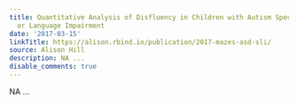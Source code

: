 ```yaml
---
title: Quantitative Analysis of Disfluency in Children with Autism Spectrum Disorder
  or Language Impairment
date: '2017-03-15'
linkTitle: https://alison.rbind.io/publication/2017-mazes-asd-sli/
source: Alison Hill
description: NA ...
disable_comments: true
---
```

NA ...
